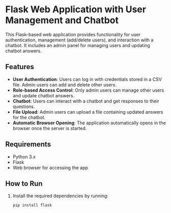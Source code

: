 # Flask Web Application with User Management and Chatbot

This Flask-based web application provides functionality for user authentication, management (add/delete users), and interaction with a chatbot. It includes an admin panel for managing users and updating chatbot answers.

## Features
- **User Authentication**: Users can log in with credentials stored in a CSV file. Admin users can add and delete other users.
- **Role-based Access Control**: Only admin users can manage other users and update chatbot answers.
- **Chatbot**: Users can interact with a chatbot and get responses to their questions.
- **File Upload**: Admin users can upload a file containing updated answers for the chatbot.
- **Automatic Browser Opening**: The application automatically opens in the browser once the server is started.

## Requirements
- Python 3.x
- Flask
- Web browser for accessing the app

## How to Run
1. Install the required dependencies by running:
   ```bash
   pip install flask
